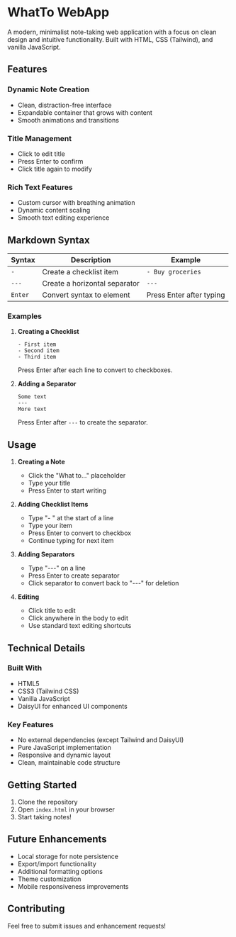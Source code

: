 # WhatTo WebApp

A modern, minimalist note-taking web application with a focus on clean design and intuitive functionality. Built with HTML, CSS (Tailwind), and vanilla JavaScript.

## Features

### Dynamic Note Creation
- Clean, distraction-free interface
- Expandable container that grows with content
- Smooth animations and transitions

### Title Management
- Click to edit title
- Press Enter to confirm
- Click title again to modify

### Rich Text Features
- Custom cursor with breathing animation
- Dynamic content scaling
- Smooth text editing experience

## Markdown Syntax

| Syntax | Description | Example |
|--------|-------------|---------|
| `- ` | Create a checklist item | `- Buy groceries` |
| `---` | Create a horizontal separator | `---` |
| `Enter` | Convert syntax to element | Press Enter after typing |

### Examples

1. **Creating a Checklist**
   ```
   - First item
   - Second item
   - Third item
   ```
   Press Enter after each line to convert to checkboxes.

2. **Adding a Separator**
   ```
   Some text
   ---
   More text
   ```
   Press Enter after `---` to create the separator.

## Usage

1. **Creating a Note**
   - Click the "What to..." placeholder
   - Type your title
   - Press Enter to start writing

2. **Adding Checklist Items**
   - Type "- " at the start of a line
   - Type your item
   - Press Enter to convert to checkbox
   - Continue typing for next item

3. **Adding Separators**
   - Type "---" on a line
   - Press Enter to create separator
   - Click separator to convert back to "---" for deletion

4. **Editing**
   - Click title to edit
   - Click anywhere in the body to edit
   - Use standard text editing shortcuts

## Technical Details

### Built With
- HTML5
- CSS3 (Tailwind CSS)
- Vanilla JavaScript
- DaisyUI for enhanced UI components

### Key Features
- No external dependencies (except Tailwind and DaisyUI)
- Pure JavaScript implementation
- Responsive and dynamic layout
- Clean, maintainable code structure

## Getting Started

1. Clone the repository
2. Open `index.html` in your browser
3. Start taking notes!

## Future Enhancements
- Local storage for note persistence
- Export/import functionality
- Additional formatting options
- Theme customization
- Mobile responsiveness improvements

## Contributing

Feel free to submit issues and enhancement requests!

